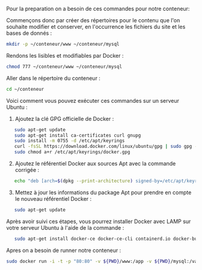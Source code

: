 Pour la preparation on a besoin de ces commandes pour notre conteneur:

Commençons donc par créer des répertoires pour le contenu que l'on souhaite modifier et conserver, en l'occurrence les fichiers du site et les bases de donnés :
```bash
mkdir -p ~/conteneur/www ~/conteneur/mysql
```
Rendons les lisibles et modifiables par Docker :

```bash
chmod 777 ~/conteneur/www ~/conteneur/mysql
```

Aller dans le répertoire du conteneur :

```bash
cd ~/conteneur
```

Voici comment vous pouvez exécuter ces commandes sur un serveur Ubuntu :

1. Ajoutez la clé GPG officielle de Docker :

```bash
   sudo apt-get update
   sudo apt-get install ca-certificates curl gnupg
   sudo install -m 0755 -d /etc/apt/keyrings
   curl -fsSL https://download.docker.com/linux/ubuntu/gpg | sudo gpg --dearmor -o /etc/apt/keyrings/docker.gpg
   sudo chmod a+r /etc/apt/keyrings/docker.gpg
```

2. Ajoutez le référentiel Docker aux sources Apt avec la commande corrigée :

```bash
   echo "deb [arch=$(dpkg --print-architecture) signed-by=/etc/apt/keyrings/docker.gpg] https://download.docker.com/linux/ubuntu $(lsb_release -cs) stable" | sudo tee /etc/apt/sources.list.d/docker.list > /dev/null
```

3. Mettez à jour les informations du package Apt pour prendre en compte le nouveau référentiel Docker :

```bash
   sudo apt-get update
```

Après avoir suivi ces étapes, vous pourrez installer Docker avec LAMP sur votre serveur Ubuntu à l'aide de la commande :
```bash
   sudo apt-get install docker-ce docker-ce-cli containerd.io docker-buildx-plugin docker-compose-plugin
```
Apres on a besoin de runner notre conteneur :
```bash
sudo docker run -i -t -p "80:80" -v ${PWD}/www:/app -v ${PWD}/mysql:/var/lib/mysql mattrayner/lamp:latest
```
